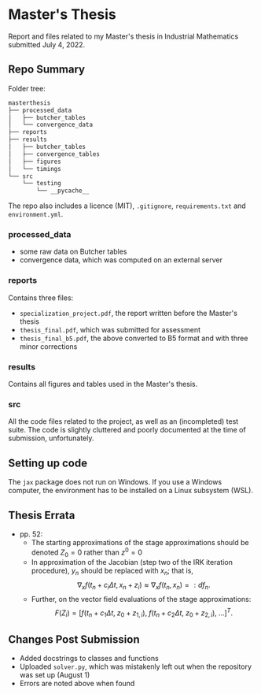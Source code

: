 # Master's Thesis
Report and files related to my Master's thesis in Industrial Mathematics submitted July 4, 2022.

## Repo Summary
Folder tree:
```sh
masterthesis
├── processed_data
│   ├── butcher_tables
│   └── convergence_data
├── reports
├── results
│   ├── butcher_tables
│   ├── convergence_tables
│   ├── figures
│   └── timings
└── src
    └── testing
        └── __pycache__
```

The repo also includes a licence (MIT), `.gitignore`, `requirements.txt` and `environment.yml`.
### processed_data
- some raw data on Butcher tables
- convergence data, which was computed on an external server

### reports
Contains three files: 
- `specialization_project.pdf`, the report written before the Master's thesis
- `thesis_final.pdf`, which was submitted for assessment
- `thesis_final_b5.pdf`, the above converted to  B5 format and with three minor corrections

### results
Contains all figures and tables used in the Master's thesis.

### src
All the code files related to the project, as well as an (incompleted) test suite.
The code is slightly cluttered and poorly documented at the time of submission, unfortunately.

## Setting up code
The `jax` package does not run on Windows. If you use a Windows computer, the environment has to be installed on a Linux subsystem (WSL).

## Thesis Errata
- pp. 52: 
  - The starting approximations of the stage approximations should be denoted $Z_0=0$ rather than $z^0=0$
  - In approximation of the Jacobian (step two of the IRK iteration procedure), $y_n$ should be replaced with $x_n$; that is, 
  $$\nabla_x f(t_n + c_i \Delta t, x_n + z_i) \approx \nabla_x f(t_n, x_n) =: df_n.$$
  - Further, on the vector field evaluations of the stage approximations: 
  $$F(Z_i) = [f(t_n + c_1 \Delta t,\; z_0 + z_{1,i}),\; f(t_n + c_2 \Delta t,\; z_0 + z_{2,i}),\; \dots]^T.$$
## Changes Post Submission
- Added docstrings to classes and functions
- Uploaded `solver.py`, which was mistakenly left out when the repository was set up (August 1)
- Errors are noted above when found
